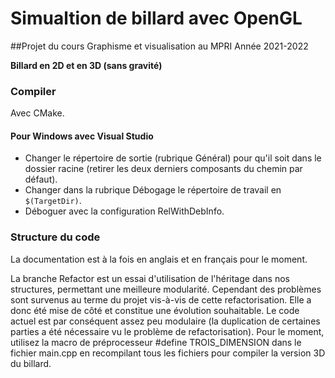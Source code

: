 # Simualtion de billard avec OpenGL
##Projet du cours Graphisme et visualisation au MPRI
Année 2021-2022

**Billard en 2D et en 3D (sans gravité)**

### Compiler
Avec CMake. 
#### Pour Windows avec Visual Studio
- Changer le répertoire de sortie (rubrique Général) pour qu'il soit dans le dossier racine 
(retirer les deux derniers composants du chemin par défaut).
- Changer dans la rubrique Débogage le répertoire de travail en ```$(TargetDir)```.
- Déboguer avec la configuration RelWithDebInfo.

### Structure du code
La documentation est à la fois en anglais et en français pour le moment.

La branche Refactor est un essai d'utilisation de l'héritage dans nos structures, 
permettant une meilleure modularité. Cependant des problèmes sont survenus
au terme du projet vis-à-vis de cette refactorisation. Elle a donc été 
mise de côté et constitue une évolution souhaitable.
Le code actuel est par conséquent assez peu modulaire (la duplication de certaines 
parties a été nécessaire vu le problème de refactorisation). Pour le moment,
utilisez la macro de préprocesseur #define TROIS_DIMENSION dans le fichier main.cpp en 
recompilant tous les fichiers pour compiler la version 3D du billard.
